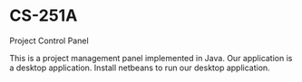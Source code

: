 CS-251A
=======

Project Control Panel

This is a project management panel implemented in Java. Our application is a desktop application. 
Install netbeans to run our desktop application.
